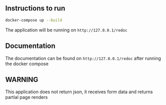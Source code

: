 ## Instructions to run

```bash
docker-compose up --build
```

The application will be running on `http://127.0.0.1/redoc`

## Documentation

The documentation can be found on `http://127.0.0.1/redoc` after running the docker compose

## WARNING

This application does not return json, it receives form data and returns partial page renders